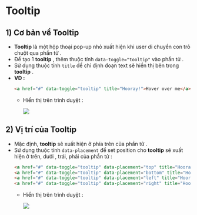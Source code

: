 # Tooltip
## **1) Cơ bản về Tooltip**
- **Tooltip** là một hộp thoại pop-up nhỏ xuất hiện khi user di chuyển con trỏ chuột qua phần tử .
- Để tạo 1 **tooltip** , thêm thuộc tính `data-toggle="tooltip"` vào phần tử .
- Sử dụng thuộc tính `title` để chỉ định đoạn text sẽ hiển thị bên trong **tooltip** .
- **VD :**
    ```html
    <a href="#" data-toggle="tooltip" title="Hooray!">Hover over me</a>
    ```
    - Hiển thị trên trình duyệt :

        <img src=https://i.imgur.com/xuN20EZ.png>
## **2) Vị trí của Tooltip**
- Mặc định, **tooltip** sẽ xuất hiện ở phía trên của phần tử .
- Sử dụng thuộc tính `data-placement` để set position cho **tooltip** sẽ xuất hiện ở trên, dưới , trái, phải của phần tử :
    ```html
    <a href="#" data-toggle="tooltip" data-placement="top" title="Hooray!">Hover</a>
    <a href="#" data-toggle="tooltip" data-placement="bottom" title="Hooray!">Hover</a>
    <a href="#" data-toggle="tooltip" data-placement="left" title="Hooray!">Hover</a>
    <a href="#" data-toggle="tooltip" data-placement="right" title="Hooray!">Hover</a>
    ```
    - Hiển thị trên trình duyệt :

        <img src=https://i.imgur.com/ottS9ll.png>
